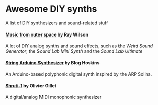 # Awesome DIY synths
A list of DIY synthesizers and sound-related stuff

#### [Music from outer space](http://musicfromouterspace.com/) by Ray Wilson
A lot of DIY analog synths and sound effects, such as the _Weird Sound Generator_, the _Sound Lab Mini Synth_ and the _Sound Lab Ultimate_

#### [String Arduino Synthesizer](http://bloghoskins.blogspot.cl/2016/11/diy-arduino-string-synth.html) by Blog Hoskins
An Arduino-based polyphonic digital synth inspired by the ARP Solina.

#### [Shruti-1](https://github.com/pichenettes/shruthi-1) by Olivier Gillet
A digital/analog MIDI monophonic synthesizer

